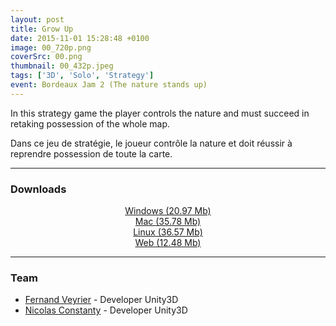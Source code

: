 ```yaml
---
layout: post
title: Grow Up
date: 2015-11-01 15:28:48 +0100
image: 00_720p.png
coverSrc: 00.png
thumbnail: 00_432p.jpeg
tags: ['3D', 'Solo', 'Strategy']
event: Bordeaux Jam 2 (The nature stands up)
---
```

In this strategy game the player controls the nature and must succeed in retaking possession of the whole map.

Dans ce jeu de stratégie, le joueur contrôle la nature et doit réussir à reprendre possession de toute la carte.

***

### Downloads
<p style="text-align: center;margin: 0;"><a href="https://1drv.ms/u/s!AoYk8X2I2PMgg5gIMmsSAtIZTg_YAw?e=iaHx1n">Windows (20.97 Mb)</a></p>
<p style="text-align: center;margin: 0;"><a href="https://1drv.ms/u/s!AoYk8X2I2PMgg5gJf3s_4i1-hTIguw?e=bxezTN">Mac (35.78 Mb)</a></p>
<p style="text-align: center;margin: 0;"><a href="https://1drv.ms/u/s!AoYk8X2I2PMgg5gKdOQoSZ_6IIvGTA?e=TQ9s5V">Linux (36.57 Mb)</a></p>
<p style="text-align: center;margin: 0;"><a href="https://1drv.ms/u/s!AoYk8X2I2PMgg5gEXAOXglHicsccmQ?e=jivSgg">Web (12.48 Mb)</a></p>

***

### Team
* [Fernand Veyrier](https://www.linkedin.com/in/fernand-veyrier-26372596/) - Developer Unity3D
* [Nicolas Constanty](https://fr.linkedin.com/in/nicolas-constanty-653232113) - Developer Unity3D
